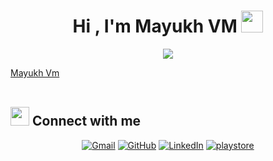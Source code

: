 <h1 align="center">Hi , I'm Mayukh VM <img src="https://media.giphy.com/media/hvRJCLFzcasrR4ia7z/giphy.gif" width="35"></h1>
<p align="center">
  <a href="https://github.com/DenverCoder1/readme-typing-svg"><img src="https://readme-typing-svg.herokuapp.com?lines=Full+Stack+Developer;Php+Mysql+Reactjs+Javascript+Nodejs;And+Android+App+Development;With+Flutter+And+Java;;Always%20learning%20new%20things&center=true&width=500&height=50"></a>
</p>

<div class="badge-base LI-profile-badge" data-locale="en_US" data-size="medium" data-theme="light" data-type="VERTICAL" data-vanity="mayukh-vm-09107415a" data-version="v1"><a class="badge-base__link LI-simple-link" href="https://in.linkedin.com/in/mayukh-vm-09107415a?trk=profile-badge">Mayukh Vm</a></div>
              
<br>

</p>

## <img src="https://media.giphy.com/media/iY8CRBdQXODJSCERIr/giphy.gif" width="30px"> Connect with me
<p align="center">
	<a href="mailto:mayukhveliyath@gmail.com"><img img src="https://img.shields.io/badge/gmail-%23EA4335.svg?style=plastic&logo=gmail&logoColor=white" alt="Gmail"/></a>
	<a href="https://github.com/mayukhvm"><img src="https://img.shields.io/badge/github-%23181717.svg?style=plastic&logo=github&logoColor=white" alt="GitHub"/></a>
	<a href="https://www.linkedin.com/in/mayukh-vm-09107415a/"><img src="https://img.shields.io/badge/linkedin-%230A66C2.svg?style=plastic&logo=linkedin&logoColor=white" alt="LinkedIn"/></a>
		<a href="https://play.google.com/store/apps/dev?id=8085878834799260573"><img src="https://img.shields.io/badge/playstore-%230A66C2.svg?style=plastic&logo=playstore&logoColor=white" alt="playstore"/></a>
</p>
